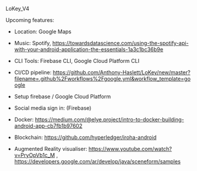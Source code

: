 LoKey_V4

Upcoming features:
- Location: Google Maps
- Music: Spotify, https://towardsdatascience.com/using-the-spotify-api-with-your-android-application-the-essentials-1a3c1bc36b9e

- CLI Tools: Firebase CLI, Google Cloud Platform CLI

- CI/CD pipeline: https://github.com/Anthony-Haslett/LoKey/new/master?filename=.github%2Fworkflows%2Fgoogle.yml&workflow_template=google

- Setup firebase / Google Cloud Platform
- Social media sign in: (Firebase)
- Docker: https://medium.com/@elye.project/intro-to-docker-building-android-app-cb7fb1b97602

- Blockchain: https://github.com/hyperledger/iroha-android
- Augmented Reality visualiser: https://www.youtube.com/watch?v=PryOpVb1c_M , https://developers.google.com/ar/develop/java/sceneform/samples
